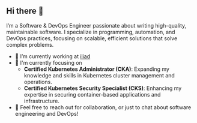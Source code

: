 ## Hi there 👋

<!--
**abellucci93/abellucci93** is a ✨ _special_ ✨ repository because its `README.md` (this file) appears on your GitHub profile.

Here are some ideas to get you started:

- 🔭 I’m currently working on ...
- 🌱 I’m currently learning ...
- 👯 I’m looking to collaborate on ...
- 🤔 I’m looking for help with ...
- 💬 Ask me about ...
- 📫 How to reach me: ...
- 😄 Pronouns: ...
- ⚡ Fun fact: ...
-->

I’m a Software & DevOps Engineer passionate about writing high-quality, maintainable software.
I specialize in programming, automation, and DevOps practices, focusing on scalable, efficient solutions that solve complex problems.

- 🔭 I’m currently working at [iliad](https://www.iliad.it/)
- 🌱 I'm currently focusing on
  - **Certified Kubernetes Administrator (CKA)**: Expanding my knowledge and skills in Kubernetes cluster management and operations.
  - **Certified Kubernetes Security Specialist (CKS)**: Enhancing my expertise in securing container-based applications and infrastructure.
- 💬 Feel free to reach out for collaboration, or just to chat about software engineering and DevOps!
